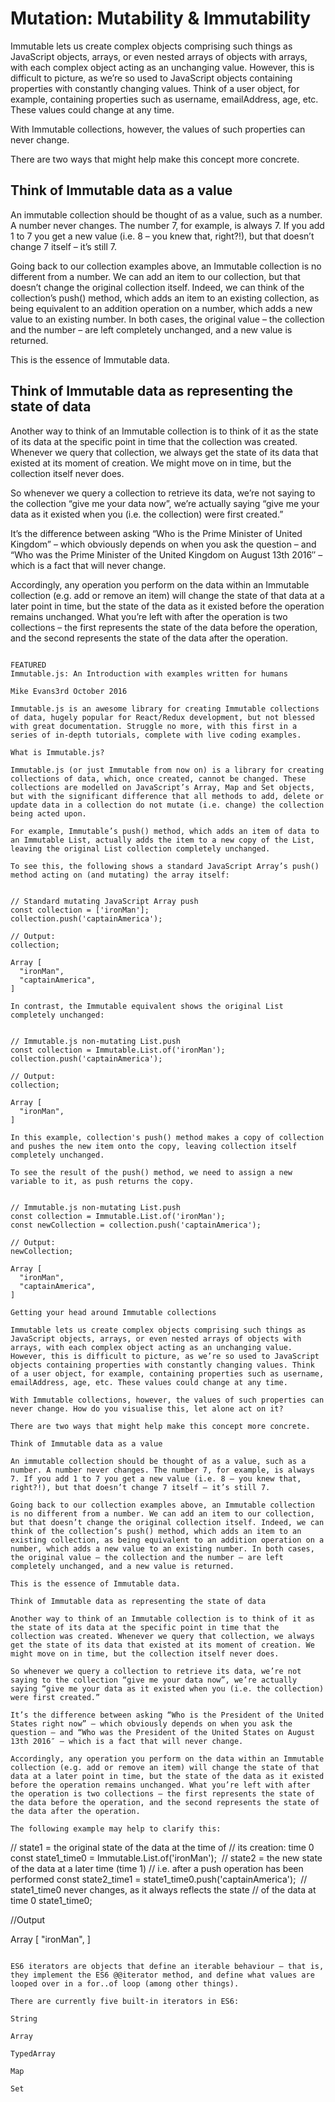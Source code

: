 # Mutation: Mutability & Immutability

Immutable lets us create complex objects comprising such things as JavaScript objects, arrays, or even nested arrays of objects with arrays, with each complex object acting as an unchanging value. However, this is difficult to picture, as we’re so used to JavaScript objects containing properties with constantly changing values. Think of a user object, for example, containing properties such as username, emailAddress, age, etc. These values could change at any time.

With Immutable collections, however, the values of such properties can never change. 

There are two ways that might help make this concept more concrete.

## Think of Immutable data as a value

An immutable collection should be thought of as a value, such as a number. A number never changes. The number 7, for example, is always 7. If you add 1 to 7 you get a new value (i.e. 8 – you knew that, right?!), but that doesn’t change 7 itself – it’s still 7.

Going back to our collection examples above, an Immutable collection is no different from a number. We can add an item to our collection, but that doesn’t change the original collection itself. Indeed, we can think of the collection’s push() method, which adds an item to an existing collection, as being equivalent to an addition operation on a number, which adds a new value to an existing number. In both cases, the original value – the collection and the number – are left completely unchanged, and a new value is returned.

This is the essence of Immutable data.


## Think of Immutable data as representing the state of data

Another way to think of an Immutable collection is to think of it as the state of its data at the specific point in time that the collection was created. Whenever we query that collection, we always get the state of its data that existed at its moment of creation. We might move on in time, but the collection itself never does.

So whenever we query a collection to retrieve its data, we’re not saying to the collection “give me your data now”, we’re actually saying “give me your data as it existed when you (i.e. the collection) were first created.”

It’s the difference between asking “Who is the Prime Minister of United Kingdom” – which obviously depends on when you ask the question – and “Who was the Prime Minister of the United Kingdom on August 13th 2016″ – which is a fact that will never change.

Accordingly, any operation you perform on the data within an Immutable collection (e.g. add or remove an item) will change the state of that data at a later point in time, but the state of the data as it existed before the operation remains unchanged. What you’re left with after the operation is two collections – the first represents the state of the data before the operation, and the second represents the state of the data after the operation.

```

FEATURED
Immutable.js: An Introduction with examples written for humans

Mike Evans3rd October 2016

Immutable.js is an awesome library for creating Immutable collections of data, hugely popular for React/Redux development, but not blessed with great documentation. Struggle no more, with this first in a series of in-depth tutorials, complete with live coding examples.

What is Immutable.js?

Immutable.js (or just Immutable from now on) is a library for creating collections of data, which, once created, cannot be changed. These collections are modelled on JavaScript’s Array, Map and Set objects, but with the significant difference that all methods to add, delete or update data in a collection do not mutate (i.e. change) the collection being acted upon.

For example, Immutable’s push() method, which adds an item of data to an Immutable List, actually adds the item to a new copy of the List, leaving the original List collection completely unchanged.

To see this, the following shows a standard JavaScript Array’s push() method acting on (and mutating) the array itself:


// Standard mutating JavaScript Array push
const collection = ['ironMan'];
collection.push('captainAmerica');
​
// Output:
collection;

Array [
  "ironMan",
  "captainAmerica",
]

In contrast, the Immutable equivalent shows the original List completely unchanged:


// Immutable.js non-mutating List.push
const collection = Immutable.List.of('ironMan');
collection.push('captainAmerica');
​
// Output:
collection;

Array [
  "ironMan",
]

In this example, collection's push() method makes a copy of collection and pushes the new item onto the copy, leaving collection itself completely unchanged.

To see the result of the push() method, we need to assign a new variable to it, as push returns the copy.


// Immutable.js non-mutating List.push
const collection = Immutable.List.of('ironMan');
const newCollection = collection.push('captainAmerica');
​
// Output:
newCollection;

Array [
  "ironMan",
  "captainAmerica",
]

Getting your head around Immutable collections

Immutable lets us create complex objects comprising such things as JavaScript objects, arrays, or even nested arrays of objects with arrays, with each complex object acting as an unchanging value. However, this is difficult to picture, as we’re so used to JavaScript objects containing properties with constantly changing values. Think of a user object, for example, containing properties such as username, emailAddress, age, etc. These values could change at any time.

With Immutable collections, however, the values of such properties can never change. How do you visualise this, let alone act on it?

There are two ways that might help make this concept more concrete.

Think of Immutable data as a value

An immutable collection should be thought of as a value, such as a number. A number never changes. The number 7, for example, is always 7. If you add 1 to 7 you get a new value (i.e. 8 – you knew that, right?!), but that doesn’t change 7 itself – it’s still 7.

Going back to our collection examples above, an Immutable collection is no different from a number. We can add an item to our collection, but that doesn’t change the original collection itself. Indeed, we can think of the collection’s push() method, which adds an item to an existing collection, as being equivalent to an addition operation on a number, which adds a new value to an existing number. In both cases, the original value – the collection and the number – are left completely unchanged, and a new value is returned.

This is the essence of Immutable data.

Think of Immutable data as representing the state of data

Another way to think of an Immutable collection is to think of it as the state of its data at the specific point in time that the collection was created. Whenever we query that collection, we always get the state of its data that existed at its moment of creation. We might move on in time, but the collection itself never does.

So whenever we query a collection to retrieve its data, we’re not saying to the collection “give me your data now”, we’re actually saying “give me your data as it existed when you (i.e. the collection) were first created.”

It’s the difference between asking “Who is the President of the United States right now” – which obviously depends on when you ask the question – and “Who was the President of the United States on August 13th 2016″ – which is a fact that will never change.

Accordingly, any operation you perform on the data within an Immutable collection (e.g. add or remove an item) will change the state of that data at a later point in time, but the state of the data as it existed before the operation remains unchanged. What you’re left with after the operation is two collections – the first represents the state of the data before the operation, and the second represents the state of the data after the operation.

The following example may help to clarify this:

```
// state1 = the original state of the data at the time of 
// its creation: time 0
const state1_time0 = Immutable.List.of('ironMan');
​
// state2 = the new state of the data at a later time (time 1)
// i.e. after a push operation has been performed
const state2_time1 = state1_time0.push('captainAmerica');
​
// state1_time0 never changes, as it always reflects the state 
// of the data at time 0
state1_time0;

//Output

Array [
  "ironMan",
]

```

ES6 iterators are objects that define an iterable behaviour – that is, they implement the ES6 @@iterator method, and define what values are looped over in a for..of loop (among other things).

There are currently five built-in iterators in ES6:

String

Array

TypedArray

Map

Set